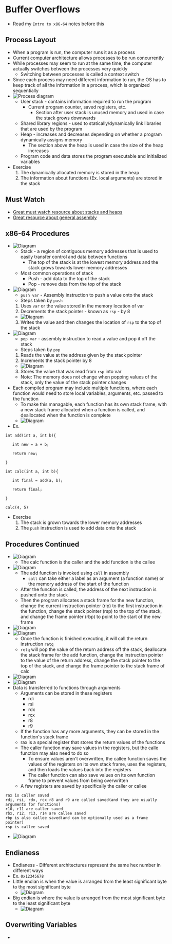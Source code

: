 # Buffer Overflows

- Read my `Intro to x86-64` notes before this

## Process Layout
- When a program is run, the computer runs it as a process
- Current computer architecture allows processes to be run concurrently
- While processes may seem to run at the same time, the computer actually switches between the processes very quickly
    - Switching between processes is called a context switch
- Since each process may need different information to run, the OS has to keep track of all the information in a process, which is organized sequentially
- ![Process diagram](Images/process_diagram.png)
    - User stack - contains information required to run the program
        - Current program counter, saved registers, etc.
            - Section after user stack is unused memory and used in case the stack grows downwards
    - Shared library regions - used to statically/dynamically link libraries that are used by the program
    - Heap - increases and decreases depending on whether a program dynamically assigns memory
        - The section above the heap is used in case the size of the heap increases
    - Program code and data stores the program executable and initialized variables
- Exercise
    1. The dynamically allocated memory is stored in the heap
    2. The information about functions (Ex. local arguments) are stored in the stack

## Must Watch
- [Great must watch resource about stacks and heaps](https://www.youtube.com/watch?v=_8-ht2AKyH4)
- [Great resource about general assembly](https://www.youtube.com/watch?v=6jSKldt7Eqs)

## x86-64 Procedures
- ![Diagram](Images/procedures_1.png)
    - Stack - a region of contiguous memory addresses that is used to easily transfer control and data between functions
        - The top of the stack is at the lowest memory address and the stack grows towards lower memory addresses
    - Most common operations of stack
        - Push - add data to the top of the stack
        - Pop - remove data from the top of the stack
- ![Diagram](Images/procedures_2.png)
    - `push var` - Assembly instruction to push a value onto the stack
    - Steps taken by `push`
    1. Uses `var` or the value stored in the memory location of var
    2. Decrements the stack pointer - known as `rsp` - by 8
    - ![Diagram](Images/procedures_3.png)
    3. Writes the value and then changes the location of `rsp` to the top of the stack
- ![Diagram](Images/procedures_4.png)
    - `pop var` - assembly instruction to read a value and pop it off the stack
    - Steps taken by `pop`
    1. Reads the value at the address given by the stack pointer
    2. Increments the stack pointer by 8
    - ![Diagram](Images/procedures_5.png)
    3. Stores the value that was read from `rsp` into var
    - Note: The memory does not change when popping values of the stack, only the value of the stack pointer changes
- Each compiled program may include multiple functions, where each function would need to store local variables, arguments, etc. passed to the function
    - To make this managable, each function has its own stack frame, with a new stack frame allocated when a function is called, and deallocated when the function is complete
    - ![Diagram](Images/procedures_6.png)
- Ex.
```
int add(int a, int b){

   int new = a + b;

   return new;

}

int calc(int a, int b){

   int final = add(a, b);

   return final;

}

calc(4, 5)
```
- Exercise
    1. The stack is grown towards the lower memory addresses
    2. The `push` instruction is used to add data onto the stack

## Procedures Continued
- ![Diagram](Images/procedures_continued_1.png)
    - The calc function is the caller and the add function is the callee
- ![Diagram](Images/procedures_continued_2.png)
    - The add function is invoked using `call` in assembly
        - `call` can take either a label as an argument (a function name) or the memory address of the start of the function
    - After the function is called, the address of the next instruction is pushed onto the stack
    - Then the program allocates a stack frame for the new function, change the current instruction pointer (rip) to the first instruction in the function, change the stack pointer (rsp) to the top of the stack, and change the frame pointer (rbp) to point to the start of the new frame
- ![Diagram](Images/procedures_continued_3.png)
- ![Diagram](Images/procedures_continued_4.png)
    - Once the function is finished executing, it will call the return instruction `retq`
    - `retq` will pop the value of the return address off the stack, deallocate the stack frame for the add function, change the instruction pointer to the value of the return address, change the stack pointer to the top of the stack, and change the frame pointer to the stack frame of calc
- ![Diagram](Images/procedures_continued_5.png)
- ![Diagram](Images/procedures_continued_6.png)
- Data is transferred to functions through arguments
    - Arguments can be stored in these registers
        - rdi
        - rsi
        - rdx
        - rcx
        - r8
        - r9
    - If the function has any more arguments, they can be stored in the function's stack frame
    - rax is a special register that stores the return values of the functions
    - The caller function may save values in the registers, but the calle function may also need to do so
        - To ensure values aren't overwritten, the callee function saves the values of the registers on its own stack frame, uses the registers, and then loads the values back into the registers
        - The caller function can also save values on its own function frame to prevent values from being overwritten
    - A few registers are saved by specifically the caller or callee
```
rax is caller saved
rdi, rsi, rdx, rcx r8 and r9 are called saved(and they are usually arguments for functions)
r10, r11 are caller saved
rbx, r12, r13, r14 are callee saved 
rbp is also callee saved(and can be optionally used as a frame pointer)
rsp is callee saved
```
- ![Diagram](Images/procedures_continued_7.png)

## Endianess
- Endianess - Different architectures represent the same hex number in different ways
- Ex. `0x12345678`
- Little endian is when the value is arranged from the least significant byte to the most significant byte
    - ![Diagram](Images/endian_1.png)
- Big endian is where the value is arranged from the most significant byte to the least significant byte
    - ![Diagram](Images/endian_2.png)

## Overwriting Variables
- 
